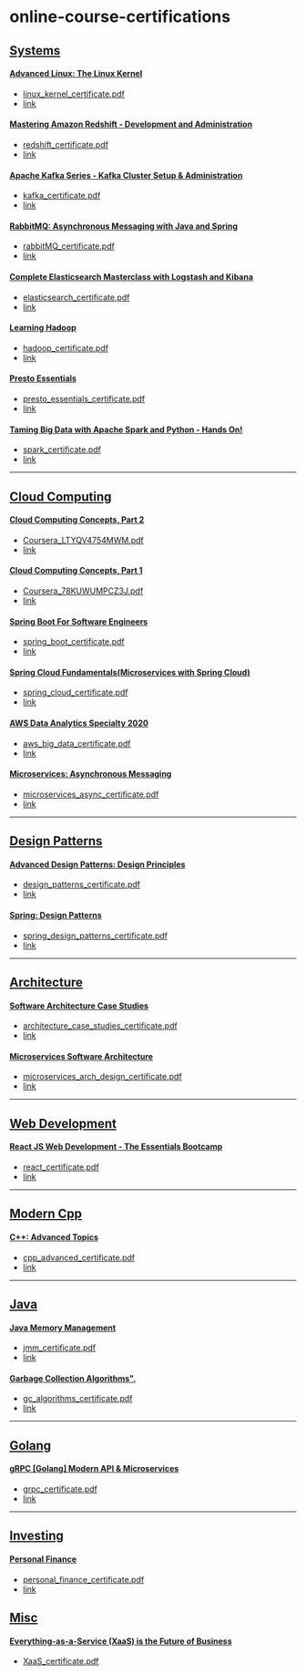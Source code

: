 # online-course-certifications

## <u>Systems</u>

#### [Advanced Linux: The Linux Kernel](https://www.linkedin.com/learning/advanced-linux-the-linux-kernel-2)
  - [linux_kernel_certificate.pdf](/linux_kernel_certificate.pdf)
  - [link](https://www.linkedin.com/posts/devanshdalal_linuxsystemadministration-linuxkernel-activity-6697731213857316864-aLoY)

#### [Mastering Amazon Redshift - Development and Administration](https://www.udemy.com/course/redshift-aws-amazon-development-administration-analytics-datawarehouse/)
  - [redshift_certificate.pdf](/redshift_certificate.pdf)
  - [link](https://udemy.com/certificate/UC-5d47d46d-00cc-4847-b0bf-0f78fc4cb9fa/)

#### [Apache Kafka Series - Kafka Cluster Setup & Administration](https://www.udemy.com/course/kafka-cluster-setup/)
  - [kafka_certificate.pdf](/kafka_certificate.pdf)
  - [link](https://udemy.com/certificate/UC-1b5597eb-8386-46d6-b70c-f6fe2f9ff53c)

#### [RabbitMQ: Asynchronous Messaging with Java and Spring](https://www.udemy.com/course/learn-rabbitmq-asynchronous-messaging-with-java-and-spring/)
  - [rabbitMQ_certificate.pdf](/rabbitMQ_certificate.pdf)
  - [link](https://udemy.com/certificate/UC-173690d5-558e-488a-89a0-e6639aef8b3b/)

#### [Complete Elasticsearch Masterclass with Logstash and Kibana](https://www.udemy.com/course/complete-elasticsearch-masterclass-with-kibana-and-logstash/)
  - [elasticsearch_certificate.pdf](/elasticsearch_certificate.pdf)
  - [link](https://udemy.com/certificate/UC-93710d6d-20f7-4a62-b971-f33f25397c44/)

#### [Learning Hadoop](https://www.linkedin.com/learning/learning-hadoop-2)
  - [hadoop_certificate.pdf](/hadoop_certificate.pdf)
  - [link](https://www.linkedin.com/posts/devanshdalal_databasedevelopment-hadoopadministration-activity-6697735892523741184-j7a0)

#### [Presto Essentials](https://www.linkedin.com/learning/presto-essentials-data-science)
  - [presto_essentials_certificate.pdf](/presto_essentials_certificate.pdf)
  - [link](https://www.linkedin.com/posts/devanshdalal_databases-databasedevelopment-bigdata-activity-6697727371157614592-Kf0Z)

#### [Taming Big Data with Apache Spark and Python - Hands On!](https://www.udemy.com/course/taming-big-data-with-apache-spark-hands-on/)
  - [spark_certificate.pdf](/spark_certificate.pdf)
  - [link](https://udemy.com/certificate/UC-0ce2489a-c252-4f28-b478-be9a46482bd4/)

<HR>

## <u>Cloud Computing</u>

#### [Cloud Computing Concepts, Part 2](https://www.coursera.org/learn/cloud-computing)
  - [Coursera_LTYQV4754MWM.pdf](/Coursera_LTYQV4754MWM.pdf)
  - [link](https://www.coursera.org/account/accomplishments/certificate/LTYQV4754MWM)

#### [Cloud Computing Concepts, Part 1](https://www.coursera.org/learn/cloud-computing)
  - [Coursera_78KUWUMPCZ3J.pdf](/Coursera_78KUWUMPCZ3J.pdf)
  - [link](https://www.coursera.org/account/accomplishments/records/78KUWUMPCZ3J)

#### [Spring Boot For Software Engineers](https://www.udemy.com/course/spring-boot-for-software-engineers/)
  - [spring_boot_certificate.pdf](/spring_boot_certificate.pdf)
  - [link](https://udemy.com/certificate/UC-824dde34-bb44-4e30-8875-730f120f2583/)

#### [Spring Cloud Fundamentals(Microservices with Spring Cloud)](https://udemy.com/course/microservices-with-spring-cloud)
  - [spring_cloud_certificate.pdf](/spring_cloud_certificate.pdf)
  - [link](https://udemy.com/certificate/UC-551be86e-f601-4698-9709-829a680f4b32/)

#### [AWS Data Analytics Specialty 2020](https://www.udemy.com/course/aws-big-data/)
  - [aws_big_data_certificate.pdf](/aws_big_data_certificate.pdf)
  - [link](https://udemy.com/certificate/UC-1b034964-a2a7-4222-a928-e40a710cf899/)

#### [Microservices: Asynchronous Messaging](https://www.linkedin.com/learning/microservices-asynchronous-messaging)
  - [microservices_async_certificate.pdf](/microservices_async_certificate.pdf)
  - [link](https://udemy.com/certificate/UC-1b034964-a2a7-4222-a928-e40a710cf899/)

<HR>


## <u>Design Patterns</u>

#### [Advanced Design Patterns: Design Principles](https://www.linkedin.com/learning/advanced-design-patterns-design-principles)
  - [design_patterns_certificate.pdf](/design_patterns_certificate.pdf)
  - [link](https://www.linkedin.com/posts/devanshdalal_objectorienteddesign-designprinciples-activity-6697731845162987520-Qeg2)

#### [Spring: Design Patterns](https://www.linkedin.com/learning/spring-design-patterns)
  - [spring_design_patterns_certificate.pdf](/spring_design_patterns_certificate.pdf)
  - [link](https://www.linkedin.com/posts/devanshdalal_springframework-backendwebdevelopment-java-activity-6697732740139376640-ULdL)


<HR>

## <u>Architecture</u>

#### [Software Architecture Case Studies](https://udemy.com/course/software-architecture-case-studies)
  - [architecture_case_studies_certificate.pdf](/architecture_case_studies_certificate.pdf)
  - [link](https://udemy.com/certificate/UC-f9cb699e-19dc-4edc-a7d6-d078d88dda2d)

#### [Microservices Software Architecture](https://udemy.com/course/microservices-software-architecture-patterns-and-techniques)
  - [microservices_arch_design_certificate.pdf](/microservices_arch_design_certificate.pdf)
  - [link](https://udemy.com/certificate/UC-527fc6d4-8f69-4a7f-a45d-39f534c0e288/)

<HR>

## <u>Web Development</u>

#### [React JS Web Development - The Essentials Bootcamp](https://udemy.com/course/react-js-and-redux-mastering-web-apps)
  - [react_certificate.pdf](/react_certificate.pdf)
  - [link](https://www.udemy.com/certificate/UC-3b8e9672-ddd3-418c-9e31-f75ff27e5241)

<HR>

## <u>Modern Cpp</u>

#### [C++: Advanced Topics](https://www.linkedin.com/learning/c-plus-plus-advanced-topics)
  - [cpp_advanced_certificate.pdf](/cpp_advanced_certificate.pdf)
  - [link](https://www.linkedin.com/posts/devanshdalal_c-activity-6697733466949349376-mQC0)

<HR>

## <u>Java</u>

#### [Java Memory Management](https://www.udemy.com/course/java-memory-management/)
  - [jmm_certificate.pdf](/jmm_certificate.pdf)
  - [link](https://udemy.com/certificate/UC-c4007f71-f9f3-4ae9-9907-2f266bc6fabc)

#### [Garbage Collection Algorithms".](https://udemy.com/course/essentials-of-garbage-collectors)
  - [gc_algorithms_certificate.pdf](/gc_algorithms_certificate.pdf)
  - [link](https://www.udemy.com/certificate/UC-1d60a908-5215-477c-af21-8355a9a20604)

<HR>

## <u>Golang</u>

#### [gRPC [Golang] Modern API & Microservices](https://www.udemy.com/course/grpc-golang/)
  - [grpc_certificate.pdf](/grpc_certificate.pdf)
  - [link](https://udemy.com/certificate/UC-ead312b5-48fe-4ad2-9417-12808e90f44b/)

<HR>
  

## <u>Investing</u>

#### [Personal Finance](https://www.udemy.com/course/acorns-guide-to-personal-finance/)
  - [personal_finance_certificate.pdf](/personal_finance_certificate.pdf)
  - [link](https://udemy.com/certificate/UC-c61eb7c2-d4b6-4838-b5e9-56bb53abe5b3/)


## <u>Misc</u>

#### [Everything-as-a-Service (XaaS) is the Future of Business](https://www.linkedin.com/learning/everything-as-a-service-xaas-is-the-future-of-business)
  - [XaaS_certificate.pdf](/XaaS_certificate.pdf)
